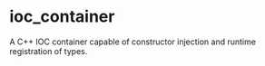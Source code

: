 ioc_container
=============

A C++ IOC container capable of constructor injection and runtime registration of types.